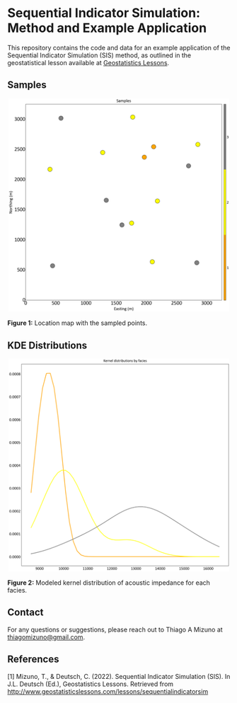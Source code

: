 # Sequential Indicator Simulation: Method and Example Application

This repository contains the code and data for an example application of the Sequential Indicator Simulation (SIS) method, as outlined in the geostatistical lesson available at [Geostatistics Lessons](https://geostatisticslessons.com/lessons/sequentialindicatorsim).

## Samples

<p align="center">
    <img src="samples.png" alt="Figure 1" width="500"/>
</p>

**Figure 1:** Location map with the sampled points.

## KDE Distributions

<p align="center">
    <img src="distributions_1.png" alt="Figure 2" width="500"/>
</p>

**Figure 2:** Modeled kernel distribution of acoustic impedance for each facies.

## Contact

For any questions or suggestions, please reach out to Thiago A Mizuno at [thiagomizuno@gmail.com](mailto:thiagomizuno@gmail.com).

## References

[1] Mizuno, T., & Deutsch, C. (2022). Sequential Indicator Simulation (SIS). In J.L. Deutsch (Ed.), Geostatistics Lessons. Retrieved from http://www.geostatisticslessons.com/lessons/sequentialindicatorsim
